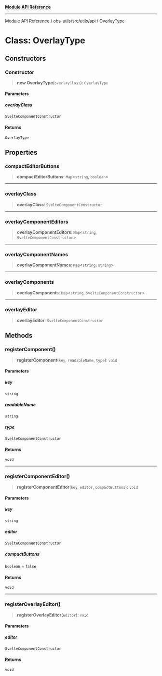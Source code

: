[**Module API Reference**](../../../../../README.md)

***

[Module API Reference](../../../../../README.md) / [obs-utils/src/utils/api](../README.md) / OverlayType

# Class: OverlayType

## Constructors

### Constructor

> **new OverlayType**(`overlayClass`): `OverlayType`

#### Parameters

##### overlayClass

`SvelteComponentConstructor`

#### Returns

`OverlayType`

## Properties

### compactEditorButtons

> **compactEditorButtons**: `Map`\<`string`, `boolean`\>

***

### overlayClass

> **overlayClass**: `SvelteComponentConstructor`

***

### overlayComponentEditors

> **overlayComponentEditors**: `Map`\<`string`, `SvelteComponentConstructor`\>

***

### overlayComponentNames

> **overlayComponentNames**: `Map`\<`string`, `string`\>

***

### overlayComponents

> **overlayComponents**: `Map`\<`string`, `SvelteComponentConstructor`\>

***

### overlayEditor

> **overlayEditor**: `SvelteComponentConstructor`

## Methods

### registerComponent()

> **registerComponent**(`key`, `readableName`, `type`): `void`

#### Parameters

##### key

`string`

##### readableName

`string`

##### type

`SvelteComponentConstructor`

#### Returns

`void`

***

### registerComponentEditor()

> **registerComponentEditor**(`key`, `editor`, `compactButtons`): `void`

#### Parameters

##### key

`string`

##### editor

`SvelteComponentConstructor`

##### compactButtons

`boolean` = `false`

#### Returns

`void`

***

### registerOverlayEditor()

> **registerOverlayEditor**(`editor`): `void`

#### Parameters

##### editor

`SvelteComponentConstructor`

#### Returns

`void`
